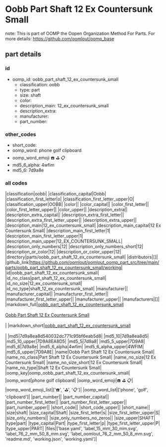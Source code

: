 # Oobb Part Shaft 12 Ex Countersunk Small  

note: This is part of OOMP the Oopen Organization Method For Parts. For more details: https://github.com/oomlout/oomp_base

##  part details





### id
* oomp_id: oobb_part_shaft_12_ex_countersunk_small
  * classification: oobb
  * type: part
  * size: shaft
  * color: 
  * description_main: 12_ex_countersunk_small
  * description_extra: 
  * manufacturer: 
  * part_number: 

### other_codes
* short_code: 
* oomp_word: phone golf clipboard
* oomp_word_emoji :phone: :golf: :clipboard:
* md5_6_alpha: 4wfim
* md5_6: 7d9a8e

### all codes 
|classification|oobb|
|classification_capital|Oobb|
|classification_first_letter|o|
|classification_first_letter_upper|O|
|classification_upper|OOBB|
|color||
|color_capital||
|color_first_letter||
|color_first_letter_upper||
|color_upper||
|description_extra||
|description_extra_capital||
|description_extra_first_letter||
|description_extra_first_letter_upper||
|description_extra_upper||
|description_main|12_ex_countersunk_small|
|description_main_capital|12 Ex Countersunk Small|
|description_main_first_letter|1|
|description_main_first_letter_upper|1|
|description_main_upper|12_EX_COUNTERSUNK_SMALL|
|description_only_numbers|12|
|description_only_numbers_short|12|
|description_or_color|12|
|description_or_color_upper|12|
|directory|parts/oobb_part_shaft_12_ex_countersunk_small|
|distributors|[]|
|github_link|https://github.com/oomlout/oomlout_oomp_part_src/tree/main/parts/oobb_part_shaft_12_ex_countersunk_small/working|
|id|oobb_part_shaft_12_ex_countersunk_small|
|id_no_class|part_shaft_12_ex_countersunk_small|
|id_no_size|12_ex_countersunk_small|
|id_no_type|shaft_12_ex_countersunk_small|
|manufacturer||
|manufacturer_capital||
|manufacturer_first_letter||
|manufacturer_first_letter_upper||
|manufacturer_upper||
|manufacturers|[]|
|markdown_full|[oobb_part_shaft_12_ex_countersunk_small](https://github.com/oomlout/oomlout_oomp_part_src/tree/main/parts/oobb_part_shaft_12_ex_countersunk_small/working)<br>[](https://github.com/oomlout/oomlout_oomp_part_src/tree/main/parts/oobb_part_shaft_12_ex_countersunk_small/working)<br>[Oobb Part Shaft 12 Ex Countersunk Small](https://github.com/oomlout/oomlout_oomp_part_src/tree/main/parts/oobb_part_shaft_12_ex_countersunk_small/working)<br><br>|
|markdown_short|[oobb_part_shaft_12_ex_countersunk_small](https://github.com/oomlout/oomlout_oomp_part_src/tree/main/parts/oobb_part_shaft_12_ex_countersunk_small/working)<br><br>|
|md5|7d9a8ea8d540032dc771c95bf6eab5d8|
|md5_10|7d9a8ea8d5|
|md5_10_upper|7D9A8EA8D5|
|md5_5|7d9a8|
|md5_5_upper|7D9A8|
|md5_6|7d9a8e|
|md5_6_alpha|4wfim|
|md5_6_alpha_upper|4WFIM|
|md5_6_upper|7D9A8E|
|name|Oobb Part Shaft 12 Ex Countersunk Small|
|name_no_class|Part Shaft 12 Ex Countersunk Small|
|name_no_size|12 Ex Countersunk Small|
|name_no_size_short|12 Ex Countersunk Small|
|name_no_type|Shaft 12 Ex Countersunk Small|
|oomp_key|oomp_oobb_part_shaft_12_ex_countersunk_small|
|oomp_word|phone golf clipboard|
|oomp_word_emoji|:phone: :golf: :clipboard:|
|oomp_word_emoji_list|[':phone:', ':golf:', ':clipboard:']|
|oomp_word_list|['phone', 'golf', 'clipboard']|
|part_number||
|part_number_capital||
|part_number_first_letter||
|part_number_first_letter_upper||
|part_number_upper||
|short_code||
|short_code_upper||
|short_name||
|size|shaft|
|size_capital|Shaft|
|size_first_letter|s|
|size_first_letter_upper|S|
|size_only_numbers||
|size_only_numbers_no_zeros||
|size_upper|SHAFT|
|type|part|
|type_capital|Part|
|type_first_letter|p|
|type_first_letter_upper|P|
|type_upper|PART|
|files|['base.yaml', 'label_15_mm_30_mm.svg', 'label_76_2_mm_50_8_mm.svg', 'label_oomlout_76_2_mm_50_8_mm.svg', 'readme.md', 'working.json', 'working.yaml']|
